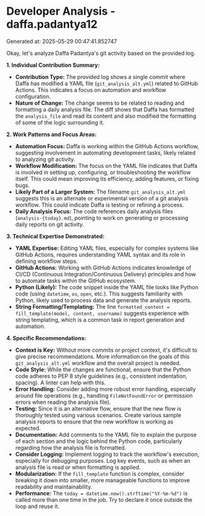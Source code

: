 # Developer Analysis - daffa.padantya12
Generated at: 2025-05-29 00:47:41.852747

Okay, let's analyze Daffa Padantya's git activity based on the provided log.

**1. Individual Contribution Summary:**

*   **Contribution Type:** The provided log shows a single commit where Daffa has modified a YAML file (`git_analysis_alt.yml`) related to GitHub Actions.  This indicates a focus on automation and workflow configuration.
*   **Nature of Change:** The change seems to be related to reading and formatting a daily analysis file. The diff shows that Daffa has formatted the `analysis_file` and read its content and also modified the formatting of some of the logic surrounding it.

**2. Work Patterns and Focus Areas:**

*   **Automation Focus:** Daffa is working within the GitHub Actions workflow, suggesting involvement in automating development tasks, likely related to analyzing git activity.
*   **Workflow Modification:**  The focus on the YAML file indicates that Daffa is involved in setting up, configuring, or troubleshooting the workflow itself.  This could mean improving its efficiency, adding features, or fixing bugs.
*   **Likely Part of a Larger System:** The filename `git_analysis_alt.yml` suggests this is an alternate or experimental version of a git analysis workflow. This could indicate Daffa is testing or refining a process.
*   **Daily Analysis Focus:** The code references daily analysis files (`analysis-{today}.md`), pointing to work on generating or processing daily reports on git activity.

**3. Technical Expertise Demonstrated:**

*   **YAML Expertise:** Editing YAML files, especially for complex systems like GitHub Actions, requires understanding YAML syntax and its role in defining workflow steps.
*   **GitHub Actions:**  Working with GitHub Actions indicates knowledge of CI/CD (Continuous Integration/Continuous Delivery) principles and how to automate tasks within the GitHub ecosystem.
*   **Python (Likely):**  The code snippet inside the YAML file looks like Python code (using `datetime`, `os`, `open`, etc.). This suggests familiarity with Python, likely used to process data and generate the analysis reports.
*   **String Formatting/Templating:**  The line `formatted_content = fill_template(model, content, username)` suggests experience with string templating, which is a common task in report generation and automation.

**4. Specific Recommendations:**

*   **Context is Key:**  Without more commits or project context, it's difficult to give precise recommendations.  More information on the goals of this `git_analysis_alt.yml` workflow and the overall project is needed.
*   **Code Style:**  While the changes are functional, ensure that the Python code adheres to PEP 8 style guidelines (e.g., consistent indentation, spacing).  A linter can help with this.
*   **Error Handling:**  Consider adding more robust error handling, especially around file operations (e.g., handling `FileNotFoundError` or permission errors when reading the analysis file).
*   **Testing:** Since it is an alternative flow, ensure that the new flow is thoroughly tested using various scenarios. Create various sample analysis reports to ensure that the new workflow is working as expected.
*   **Documentation:**  Add comments to the YAML file to explain the purpose of each section and the logic behind the Python code, particularly regarding how the analysis file is formatted.
*   **Consider Logging:** Implement logging to track the workflow's execution, especially for debugging purposes. Log key events, such as when an analysis file is read or when formatting is applied.
*   **Modularization:** If the `fill_template` function is complex, consider breaking it down into smaller, more manageable functions to improve readability and maintainability.
*   **Performance:** The `today = datetime.now().strftime("%Y-%m-%d")` is called more than one time in the job. Try to declare it once outside the loop and reuse it.
